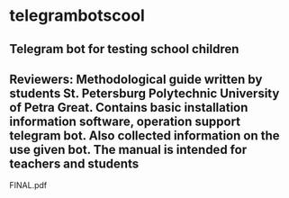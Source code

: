 # telegrambotscool
 Telegram bot for testing school children
-----------------------------------------------------------------------------------------------------------------
Reviewers:
Methodological guide written by students
St. Petersburg Polytechnic University of Petra
Great.
Contains basic installation information
software, operation support
telegram bot. Also collected information on the use
given bot.
The manual is intended for teachers and students
---------------------------------------------------------------------------------------------------------------------
FINAL.pdf
